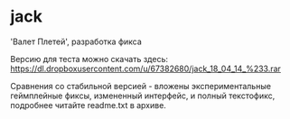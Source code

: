 jack
====

'Валет Плетей', разработка фикса

Версию для теста можно скачать здесь: https://dl.dropboxusercontent.com/u/67382680/jack_18_04_14_%233.rar

Сравнения со стабильной версией - вложены экспериментальные геймплейные фиксы, измененный интерфейс, и полный текстофикс, подробнее читайте readme.txt в архиве.
